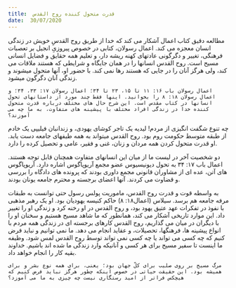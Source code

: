 ```yaml
---
title:  قدرت متحول کننده روح القدس
date:  30/07/2020
---
```


مطالعه دقیق کتاب اعمال آشکار می کند که خدا از طریق روح القدسِ خویش در زندگی انسان معجزه می کند. اعمال رسولان، کتابی در خصوص پیروزیِ انجیل بر تعصبات فرهنگی، تغییر و دگرگونی عادتهای کهنه ریشه دار، و تعلیم همه حقایق و فضایل انسانی مسیح است. روح القدس انسانها را در همان جایگاه و شرایطی که هستند ملاقات می کند، ولی هرگز آنان را در جایی که هستند رها نمی کند. با حضور او، آنها متحول میشوند و زندگی آنان دگرگون میشود.

`اعمال رسولان باب ۱۶: ۱۱ تا ۱۵، ۲۳ تا ۳۴؛ اعمال رسولان ۱۷: ۳۳، ۳۴؛ و اعمال رسولان ۱۸: ۸ را بخوانید. اینها فقط چند مورد از داستانهای تحول انسانها در کتاب مقدس است. این شرح حال های مختلف درباره قدرت متحول کننده خدا در زندگی افراد مختلف با پیشینه های متفاوت، به ما چه می آموزند؟`

چه تنوع شگفت انگیزی از مردم! لیدیه یک تاجر کوشای یهودی، و زندانبان فیلیپی یک خادم از طبقه متوسط حکومت روم بود. روح القدس میتواند به همه طیفهای جامعه دست یابد. او قدرت متحول کردن همه مردان و زنان، غنی و فقیر، عامی و تحصیل کرده را دارد.

دو شخصیت آخر در لیست ما از میان این انسانهای متفاوت همچنان قابل توجه هستند. اعمال باب ۱۷: ۳۴ به تحول دیونیسیوس عضو مجمع آریوپاگوس اشاره دارد. آریوپاگوس های آتن، عده ای از مشاوران قانونی مجمع داوری بودند که پرونده های دادگاه را بررسی و قضاوت می کردند. آنها اعضای برجسته و محترم جامعه یونان بودند.

به واسطه قوت و قدرت روح القدس، ماموریت پولس رسول حتی توانست به طبقات مرفه جامعه هم برسد. سیلاس (اعمال۱۸: ۸) حاکم کنیسه یهودیان بود. او یک رهبر مذهبی با نفوذ در تفکرات عهد عتیق یهود بود، و روح القدس در او رخنه کرد و زندگی او را تغییر داد. این موارد تاریخی آشکار می کند، همانطور که ما شاهد مسیح هستیم و سخنان او را با دیگران در میان می گذاریم، روح القدس کارهای برجسته ای در زندگی همه مردم با انواع پیشینه ها، فرهنگها، تحصیلات، و عقاید انجام می دهد. ما نمی توانیم و نباید فرض کنیم که چه کسی می تواند یا چه کسی نمی تواند توسط روح القدس لمس شود. وظیفه ما اینست تا سفیر مسیح برای هر کسی و آنانیکه وارد زندگی ما شده اند باشیم. خداوند بقیه کار را انجام خواهد داد.

`مرگ مسیح بر روی صلیب برای کلّ جهان بود؛ یعنی، برای همه نوع بشر و برای همیشه بود. این حقیقت حیاتی در خصوص اینکه چطور هرگز نباید فرض کنیم که هیچکس فراتر از امید رستگاری نیست چه چیزی به ما می آموزد؟`